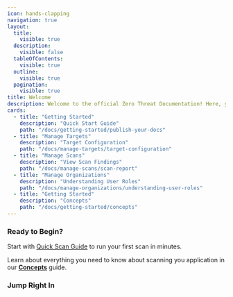 ```yaml
---
icon: hands-clapping
navigation: true
layout:
  title:
    visible: true
  description:
    visible: false
  tableOfContents:
    visible: true
  outline:
    visible: true
  pagination:
    visible: true
title: Welcome
description: Welcome to the official Zero Threat Documentation! Here, you'll find everything you need to utilize the full power of Zero Threat's advanced security scanner. Our guide is designed for users of all experience levels, from newcomers to seasoned professionals.
cards:
  - title: "Getting Started"
    description: "Quick Start Guide"
    path: "/docs/getting-started/publish-your-docs"
  - title: "Manage Targets"
    description: "Target Configuration"
    path: "/docs/manage-targets/target-configuration"
  - title: "Manage Scans"
    description: "View Scan Findings"
    path: "/docs/manage-scans/scan-report"
  - title: "Manage Organizations"
    description: "Understanding User Roles"
    path: "/docs/manage-organizations/understanding-user-roles"
  - title: "Getting Started"
    description: "Concepts"
    path: "/docs/getting-started/concepts"
---
```





### Ready to Begin?

Start with  [Quick Scan Guide](/docs/getting-started/publish-your-docs "mention") to run your first scan in minutes.

Learn about everything you need to know about scanning you application in our [**Concepts**](/docs/getting-started/concepts "mention") guide.

### Jump Right In
<HomePage />